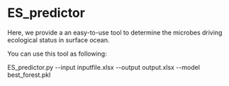 # ES_predictor

Here, we provide a an easy-to-use tool to determine the microbes driving ecological status in surface ocean.

You can use this tool as following:

ES_predictor.py --input inputfile.xlsx --output output.xlsx --model best_forest.pkl
